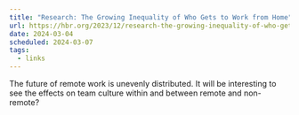 ```yaml
---
title: "Research: The Growing Inequality of Who Gets to Work from Home"
url: https://hbr.org/2023/12/research-the-growing-inequality-of-who-gets-to-work-from-home
date: 2024-03-04
scheduled: 2024-03-07
tags:
  - links
---
```


The future of remote work is unevenly distributed. It will be interesting to see the effects on team culture within and between remote and non-remote?
